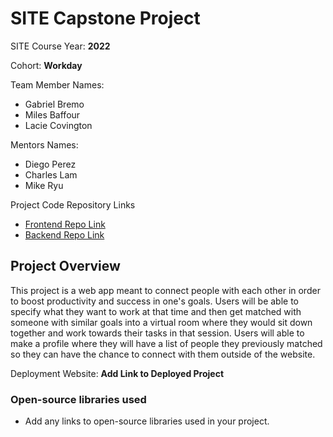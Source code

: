 # SITE Capstone Project

SITE Course Year: **2022**

Cohort: **Workday**

Team Member Names:

  - Gabriel Bremo
  - Miles Baffour
  - Lacie Covington

Mentors Names:

  - Diego Perez
  - Charles Lam
  - Mike Ryu

Project Code Repository Links

* [Frontend Repo Link](https://github.com/Workday-Pod-4/CollabU/tree/main/capstone-project/ui)
* [Backend Repo Link](https://github.com/Workday-Pod-4/CollabU/tree/main/capstone-project/api)

## Project Overview

This project is a web app meant to connect people with each other in order to boost productivity and success in one's goals. Users will be able to specify what they want to work at that time and then get matched with someone with similar goals into a virtual room where they would sit down together and work towards their tasks in that session. Users will able to make a profile where they will have a list of people they previously matched so they can have the chance to connect with them outside of the website.

Deployment Website: **Add Link to Deployed Project**

### Open-source libraries used

- Add any links to open-source libraries used in your project.
